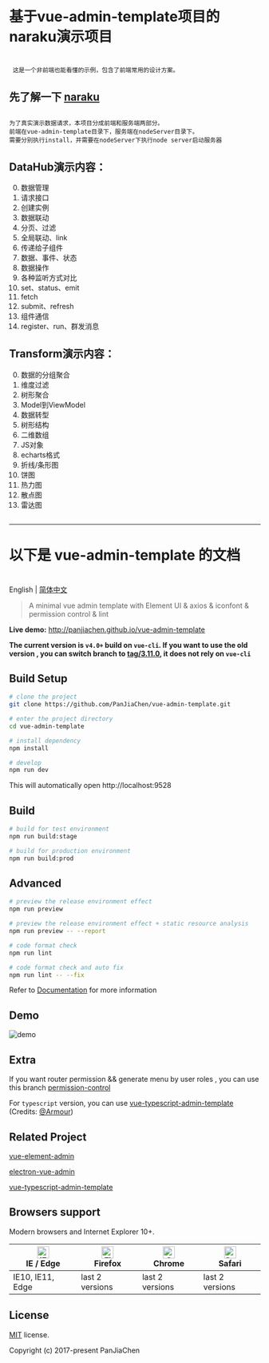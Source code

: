 ﻿﻿﻿﻿﻿﻿﻿﻿﻿﻿﻿﻿﻿﻿﻿﻿﻿﻿﻿# 基于vue-admin-template项目的naraku演示项目#     这是一个非前端也能看懂的示例，包含了前端常用的设计方案。## 先了解一下 [naraku](https://github.com/felixgrey/naraku)##```为了真实演示数据请求，本项目分成前端和服务端两部分。前端在vue-admin-template目录下，服务端在nodeServer目录下。需要分别执行install，并需要在nodeServer下执行node server启动服务器```## DataHub演示内容：0. 数据管理 0. 请求接口  0. 创建实例  0. 数据联动  0. 分页、过滤  0. 全局联动、link 0. 传递给子组件 0. 数据、事件、状态 0. 数据操作 0. 各种监听方式对比 0. set、status、emit 0. fetch 0. submit、refresh0. 组件通信 0. register、run、群发消息#### Transform演示内容：0. 数据的分组聚合 0. 维度过滤 0. 树形聚合0. Model到ViewModel0. 数据转型 0. 树形结构 0. 二维数组 0. JS对象0. echarts格式 0. 折线/条形图 0. 饼图 0. 热力图 0. 散点图 0. 雷达图##***# 以下是 vue-admin-template 的文档#English | [简体中文](./README-zh.md)> A minimal vue admin template with Element UI & axios & iconfont & permission control & lint**Live demo:** http://panjiachen.github.io/vue-admin-template**The current version is `v4.0+` build on `vue-cli`. If you want to use the old version , you can switch branch to [tag/3.11.0](https://github.com/PanJiaChen/vue-admin-template/tree/tag/3.11.0), it does not rely on `vue-cli`**## Build Setup```bash# clone the projectgit clone https://github.com/PanJiaChen/vue-admin-template.git# enter the project directorycd vue-admin-template# install dependencynpm install# developnpm run dev```This will automatically open http://localhost:9528## Build```bash# build for test environmentnpm run build:stage# build for production environmentnpm run build:prod```## Advanced```bash# preview the release environment effectnpm run preview# preview the release environment effect + static resource analysisnpm run preview -- --report# code format checknpm run lint# code format check and auto fixnpm run lint -- --fix```Refer to [Documentation](https://panjiachen.github.io/vue-element-admin-site/guide/essentials/deploy.html) for more information## Demo![demo](https://github.com/PanJiaChen/PanJiaChen.github.io/blob/master/images/demo.gif)## ExtraIf you want router permission && generate menu by user roles , you can use this branch [permission-control](https://github.com/PanJiaChen/vue-admin-template/tree/permission-control)For `typescript` version, you can use [vue-typescript-admin-template](https://github.com/Armour/vue-typescript-admin-template) (Credits: [@Armour](https://github.com/Armour))## Related Project[vue-element-admin](https://github.com/PanJiaChen/vue-element-admin)[electron-vue-admin](https://github.com/PanJiaChen/electron-vue-admin)[vue-typescript-admin-template](https://github.com/Armour/vue-typescript-admin-template)## Browsers supportModern browsers and Internet Explorer 10+.| [<img src="https://raw.githubusercontent.com/alrra/browser-logos/master/src/edge/edge_48x48.png" alt="IE / Edge" width="24px" height="24px" />](http://godban.github.io/browsers-support-badges/)</br>IE / Edge | [<img src="https://raw.githubusercontent.com/alrra/browser-logos/master/src/firefox/firefox_48x48.png" alt="Firefox" width="24px" height="24px" />](http://godban.github.io/browsers-support-badges/)</br>Firefox | [<img src="https://raw.githubusercontent.com/alrra/browser-logos/master/src/chrome/chrome_48x48.png" alt="Chrome" width="24px" height="24px" />](http://godban.github.io/browsers-support-badges/)</br>Chrome | [<img src="https://raw.githubusercontent.com/alrra/browser-logos/master/src/safari/safari_48x48.png" alt="Safari" width="24px" height="24px" />](http://godban.github.io/browsers-support-badges/)</br>Safari || --------- | --------- | --------- | --------- || IE10, IE11, Edge| last 2 versions| last 2 versions| last 2 versions## License[MIT](https://github.com/PanJiaChen/vue-admin-template/blob/master/LICENSE) license.Copyright (c) 2017-present PanJiaChen